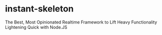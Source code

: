 instant-skeleton
================

The Best, Most Opinionated Realtime Framework to Lift Heavy Functionality Lightening Quick with Node.JS
